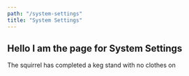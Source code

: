 ```yaml
---
path: "/system-settings"
title: "System Settings"
---
```

## Hello I am the page for System Settings

The squirrel has completed a keg stand with no clothes on